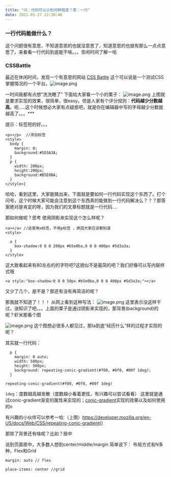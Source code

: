 ```yaml
---
title: "问：代码可以少到何种程度？答：一行"
date: 2021-01-27 22:38:48
---
```


### 一行代码能做什么？
这个问题很有意思，不知道意思的也就没意思了，知道意思的也就有那么一点点意思了。来看看一行代码到底能干啥。。。空闲时间了解一哈

### CSSBattle
最近在休闲时间，发现一个有意思的网站 [CSS Battle](http://cssbattle.dev "CSS Battle") 这个可以说是一个测试CSS掌握情况的一个平台。![image.png](http://openluat-luatcommunity.oss-cn-hangzhou.aliyuncs.com/images/20210126204059879_image.png)

一时间我都有点想“洗洗睡了”
下面给大家看一个小的栗子：
![image.png](http://openluat-luatcommunity.oss-cn-hangzhou.aliyuncs.com/images/20210126204502711_image.png)
上图就是要求实现的效果，很简单，很easy。但是人家有个评分规则：**代码越少分数越高**。呃.....这个时候想必大家有点疑惑吧，就是你在编辑器中写的字母越少分数就越高了。。。***

提示：标签短的好。。。

```
<p></p>  //添加标签
<style>
  body {
    margin: 0; 
    background:#5D3A3A;
  }
  p {
    width: 200px;
    height:200px;
    background:#B5E0BA;
  }
</style>}
```
哈哈，看到这里，大家能猜出来，下面就是要如何一行代码实现这个东西了。打个问号，这个时候大家可能会注意到这个东西真的能做到一行代码解决么？？？那答案绝对是肯定的呀，因为我们的文章标题就是一行代码.... 

那如何做呢？思考
使用阴影来实现这个怎么样呢？

```
<a></a> //这里用a标签，不用p标签 ，原因大家应该都知道
<style>
  
  a {
    box-shadow:0 0 0 200px #b5e0ba,0 0 0 400px #5d3a3a;
  }
</style>
```
这大致看起来有80左右的的字符吧?这貌似不是最简的吧？我们好像可以写内联样式哦

```
<a style:"box-shadow:0 0 0 50px #b5e0ba,0 0 0 400px #5d3a3a;"></a>
```
又少了几个，是不是？那还有没有再简洁的呢？

那我就不知道了！！！
从网上看到这种写法：
![image.png](http://openluat-luatcommunity.oss-cn-hangzhou.aliyuncs.com/images/20210127192141988_image.png)
这里表示没这样干过，涨知识了吧。。。上面的栗子是通过阴影来实现的，那背景(background)的呢？虾米那看个图

![image.png](http://openluat-luatcommunity.oss-cn-hangzhou.aliyuncs.com/images/20210127193927965_image.png)
这个图想必很多人都见过，那ta到底“经历什么”样的过程才实现的呢？

其实就一行代码：

```
  p {
    margin: 0 auto;
    width: 500px;
    height: 500px;
    background: repeating-conic-gradient(#f00, #0f0, #00f 1deg);
  }
```
`repeating-conic-gradient(#f00, #0f0, #00f 1deg)`

`1deg`：度数越高越发散（度数越小看着更炫，有兴趣可以尝试看看）
这里就是通过conic-gradient渐变的属性来实现的；[conic-gradient](https://developer.mozilla.org/en-US/docs/Web/CSS/conic-gradient() "conic-gradient")实现的效果以及如何使用的o

有兴趣的小伙伴可以参考一哈:（上图）https://developer.mozilla.org/en-US/docs/Web/CSS/repeating-conic-gradient()

那除了背景还有啥呢？比如？居中

说到页面居中，大多数人想到center/middle/margin
简单说下：
布局方式有N多种，Flex和Grid

```
margin: auto // flex

place-items: center //grid
```











